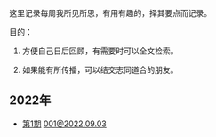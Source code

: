 这里记录每周我所见所思，有用有趣的，择其要点而记录。

目的：

1. 方便自己日后回顾，有需要时可以全文检索。

2. 如果能有所传播，可以结交志同道合的朋友。

## 2022年

- [第1期](https://github.com/theseazhang/weekly_news/blob/main/001.md) 001@2022.09.03